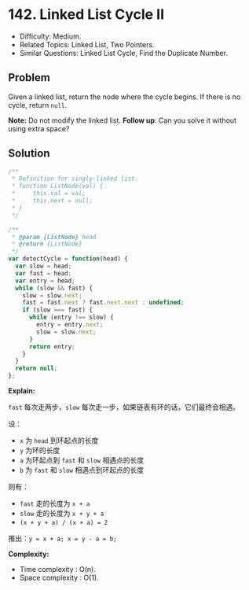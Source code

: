 # 142. Linked List Cycle II

- Difficulty: Medium.
- Related Topics: Linked List, Two Pointers.
- Similar Questions: Linked List Cycle, Find the Duplicate Number.

## Problem

Given a linked list, return the node where the cycle begins. If there is no cycle, return ```null```.

**Note:** Do not modify the linked list.
**Follow up**:
Can you solve it without using extra space?

## Solution

```javascript
/**
 * Definition for singly-linked list.
 * function ListNode(val) {
 *     this.val = val;
 *     this.next = null;
 * }
 */

/**
 * @param {ListNode} head
 * @return {ListNode}
 */
var detectCycle = function(head) {
  var slow = head;
  var fast = head;
  var entry = head;
  while (slow && fast) {
    slow = slow.next;
    fast = fast.next ? fast.next.next : undefined;
    if (slow === fast) {
      while (entry !== slow) {
        entry = entry.next;
        slow = slow.next;
      }
      return entry;
    }
  }
  return null;
};
```

**Explain:**

`fast` 每次走两步，`slow` 每次走一步，如果链表有环的话，它们最终会相遇。

设：
- `x` 为 `head` 到环起点的长度
- `y` 为环的长度
- `a` 为环起点到 `fast` 和 `slow` 相遇点的长度
- `b` 为 `fast` 和 `slow` 相遇点到环起点的长度

则有：
- `fast` 走的长度为 `x + a`
- `slow` 走的长度为 `x + y + a`
- `(x + y + a) / (x + a) = 2`

推出：`y = x + a; x = y - a = b;`

**Complexity:**

* Time complexity : O(n).
* Space complexity : O(1).
